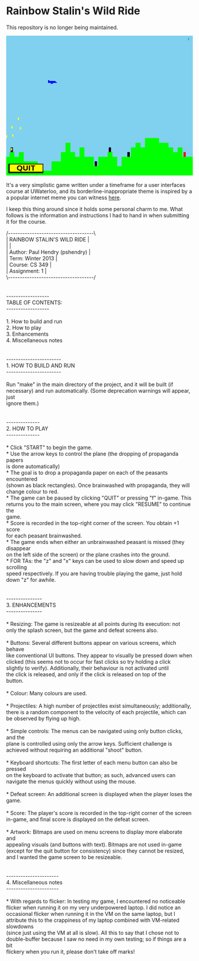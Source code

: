Rainbow Stalin's Wild Ride
==========================

This repository is no longer being maintained.

![RSWR screenshot](screenshots/screenshot.png)

It's a very simplistic game written under a timeframe for a user interfaces
course at UWaterloo, and its borderline-inappropriate theme is inspired by a
a popular internet meme you can witness [here](http://psapin.github.io/).

I keep this thing around since it holds some personal charm to me. What follows
is the information and instructions I had to hand in when submitting it for the
course.

<div>
/------------------------------------\<br>
| RAINBOW STALIN'S WILD RIDE         |<br>
|                                    |<br>
| Author:     Paul Hendry (pshendry) |<br>
| Term:       Winter 2013            |<br>
| Course:     CS 349                 |<br>
| Assignment: 1                      |<br>
\------------------------------------/<br>
<br>
<br>
------------------<br>
TABLE OF CONTENTS:<br>
------------------<br>
<br>
1. How to build and run<br>
2. How to play<br>
3. Enhancements<br>
4. Miscellaneous notes<br>
<br>
<br>
-----------------------<br>
1. HOW TO BUILD AND RUN<br>
-----------------------<br>
<br>
Run "make" in the main directory of the project, and it will be built (if<br>
necessary) and run automatically. (Some deprecation warnings will appear, just<br>
ignore them.)<br>
<br>
<br>
--------------<br>
2. HOW TO PLAY<br>
--------------<br>
<br>
* Click "START" to begin the game. <br>
* Use the arrow keys to control the plane (the dropping of propaganda papers<br>
  is done automatically)<br>
* The goal is to drop a propaganda paper on each of the peasants encountered<br>
  (shown as black rectangles). Once brainwashed with propaganda, they will<br>
  change colour to red.<br>
* The game can be paused by clicking "QUIT" or pressing "f" in-game. This<br>
  returns you to the main screen, where you may click "RESUME" to continue the<br>
  game.<br>
* Score is recorded in the top-right corner of the screen. You obtain +1 score<br>
  for each peasant brainwashed.<br>
* The game ends when either an unbrainwashed peasant is missed (they disappear<br>
  on the left side of the screen) or the plane crashes into the ground.<br>
* FOR TAs: the "z" and "x" keys can be used to slow down and speed up scrolling<br>
  speed respectively. If you are having trouble playing the game, just hold<br>
  down "z" for awhile.<br>
<br>
<br>
---------------<br>
3. ENHANCEMENTS<br>
---------------<br>
<br>
* Resizing: The game is resizeable at all points during its execution: not<br>
    only the splash screen, but the game and defeat screens also.<br>
<br>
* Buttons: Several different buttons appear on various screens, which behave<br>
    like conventional UI buttons. They appear to visually be pressed down when<br>
    clicked (this seems not to occur for fast clicks so try holding a click<br>
    slightly to verify). Additionally, their behaviour is not activated until<br>
    the click is released, and only if the click is released on top of the<br>
    button.<br>
<br>
* Colour: Many colours are used.<br>
<br>
* Projectiles: A high number of projectiles exist simultaneously; additionally,<br>
    there is a random component to the velocity of each projectile, which can<br>
    be observed by flying up high.<br>
<br>
* Simple controls: The menus can be navigated using only button clicks, and the<br>
    plane is controlled using only the arrow keys. Sufficient challenge is<br>
    achieved without requiring an additional "shoot" button.<br>
<br>
* Keyboard shortcuts: The first letter of each menu button can also be pressed<br>
    on the keyboard to activate that button; as such, advanced users can <br>
    navigate the menus quickly without using the mouse.<br>
<br>
* Defeat screen: An additional screen is displayed when the player loses the<br>
    game.<br>
<br>
* Score: The player's score is recorded in the top-right corner of the screen<br>
    in-game, and final score is displayed on the defeat screen.<br>
<br>
* Artwork: Bitmaps are used on menu screens to display more elaborate and<br>
    appealing visuals (and buttons with text). Bitmaps are not used in-game<br>
    (except for the quit button for consistency) since they cannot be resized,<br>
    and I wanted the game screen to be resizeable.<br>
<br>
<br>
----------------------<br>
4. Miscellaneous notes<br>
----------------------<br>
<br>
* With regards to flicker: In testing my game, I encountered no noticeable<br>
  flicker when running it on my very underpowered laptop. I did notice an<br>
  occasional flicker when running it in the VM on the same laptop, but I<br>
  attribute this to the crappiness of my laptop combined with VM-related slowdowns<br>
  (since just using the VM at all is slow). All this to say that I chose not to<br>
  double-buffer because I saw no need in my own testing; so if things are a bit<br>
  flickery when you run it, please don't take off marks!<br>
</div>
